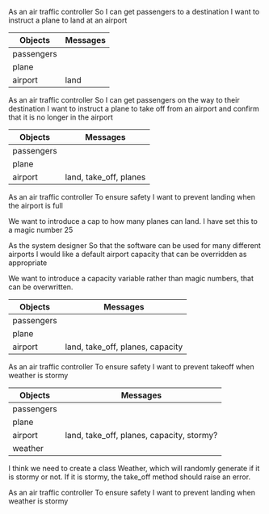 As an air traffic controller 
So I can get passengers to a destination 
I want to instruct a plane to land at an airport

|Objects |Messages|
|--------|--------|
|passengers|
|plane|
|airport|land|


As an air traffic controller 
So I can get passengers on the way to their destination 
I want to instruct a plane to take off from an airport and confirm that it is no longer in the airport

|Objects |Messages|
|--------|--------|
|passengers|
|plane|
|airport|land, take_off, planes|


As an air traffic controller 
To ensure safety 
I want to prevent landing when the airport is full 

We want to introduce a cap to how many planes can land. I have set this to a magic number 25

As the system designer
So that the software can be used for many different airports
I would like a default airport capacity that can be overridden as appropriate

We want to introduce a capacity variable rather than magic numbers, that can be overwritten.

|Objects |Messages|
|--------|--------|
|passengers|
|plane|
|airport|land, take_off, planes, capacity|

As an air traffic controller 
To ensure safety 
I want to prevent takeoff when weather is stormy 

|Objects |Messages|
|--------|--------|
|passengers|
|plane|
|airport|land, take_off, planes, capacity, stormy?|
|weather|

I think we need to create a class Weather, which will randomly generate if it is stormy or not.
If it is stormy, the take_off method should raise an error.

As an air traffic controller 
To ensure safety 
I want to prevent landing when weather is stormy 